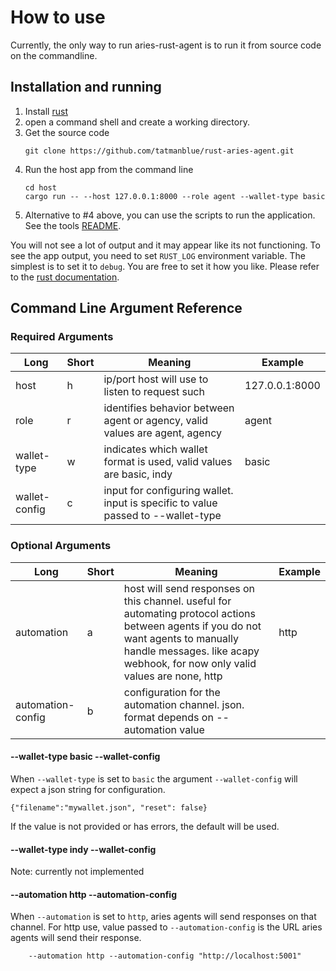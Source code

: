 # How to use
Currently, the only way to run aries-rust-agent is to run it from source code on the commandline.

## Installation and running

1. Install [rust](https://www.rust-lang.org/tools/install)
2. open a command shell and create a working directory.
3. Get the source code
    ```
    git clone https://github.com/tatmanblue/rust-aries-agent.git
    ```
4. Run the host app from the command line
    ```
    cd host
    cargo run -- --host 127.0.0.1:8000 --role agent --wallet-type basic
    ```
5. Alternative to #4 above, you can use the scripts to run the application. See the tools [README](../tools/README.md).

You will not see a lot of output and it may appear like its not functioning.  To see the app output,
you need to set `RUST_LOG` environment variable.  The simplest is to set it to `debug`.  You are free
to set it how you like. Please refer to the [rust documentation](https://rust-lang-nursery.github.io/rust-cookbook/development_tools/debugging/config_log.html).  


## Command Line Argument Reference


### Required Arguments
| Long | Short | Meaning | Example |  
| ---- | ----- | ------- | ------- |
| host | h  | ip/port host will use to listen to request such |  127.0.0.1:8000 |
| role | r  | identifies behavior between agent or agency, valid values are agent, agency | agent |
| wallet-type | w  | indicates which wallet format is used, valid values are basic, indy | basic |
| wallet-config | c  | input for configuring wallet. input is specific to value passed to --wallet-type |  |

### Optional Arguments
| Long | Short | Meaning | Example |  
| ---- | ----- | ------- | ------- |
| automation | a | host will send responses on this channel. useful for automating protocol actions between agents if you do not want agents to manually handle messages. like acapy webhook, for now only valid values are none, http | http |
| automation-config | b | configuration for the automation channel.  json. format depends on --automation value | |

#### --wallet-type basic --wallet-config
When `--wallet-type` is  set to `basic` the argument `--wallet-config` will expect a json string for configuration.

```{"filename":"mywallet.json", "reset": false}```

If the value is not provided or has errors, the default will be used.

#### --wallet-type indy --wallet-config
Note: currently not implemented

#### --automation http --automation-config
When `--automation` is set to `http`, aries agents will send responses on that channel.  For http use,
value passed to `--automation-config` is the URL aries agents will send their response.

```
    --automation http --automation-config "http://localhost:5001"
```


